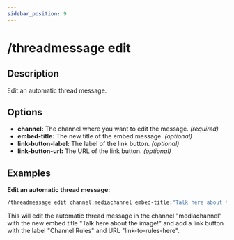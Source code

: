 ```yaml
---
sidebar_position: 9
---
```


# /threadmessage edit
## Description
Edit an automatic thread message.
## Options
- **channel:** The channel where you want to edit the message. *(required)*
- **embed-title:** The new title of the embed message. *(optional)*
- **link-button-label:** The label of the link button. *(optional)*
- **link-button-url:** The URL of the link button. *(optional)*
## Examples
**Edit an automatic thread message:**
```bash
/threadmessage edit channel:mediachannel embed-title:"Talk here about the image!" link-button-label:"Channel Rules" link-button-url:"link-to-rules-here"
```
This will edit the automatic thread message in the channel "mediachannel" with the new embed title "Talk here about the image!" and add a link button with the label "Channel Rules" and URL "link-to-rules-here".
